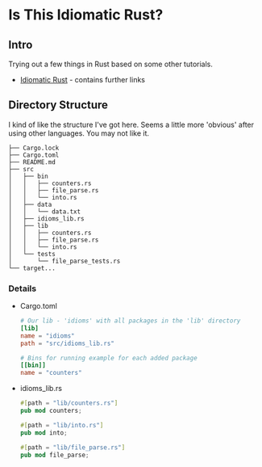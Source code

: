 # Is This Idiomatic Rust?

## Intro

Trying out a few things in Rust based on some other tutorials.

- [Idiomatic Rust](https://fettblog.eu/slides/idiomatic-rust) - contains further links

## Directory Structure

I kind of like the structure I've got here. Seems a little more 'obvious' after using other languages. You may not like it.

    ├── Cargo.lock
    ├── Cargo.toml
    ├── README.md
    ├── src
    │   ├── bin
    │   │   ├── counters.rs
    │   │   ├── file_parse.rs
    │   │   └── into.rs
    │   ├── data
    │   │   └── data.txt
    │   ├── idioms_lib.rs
    │   ├── lib
    │   │   ├── counters.rs
    │   │   ├── file_parse.rs
    │   │   └── into.rs
    │   └── tests
    │       └── file_parse_tests.rs
    └── target...

### Details

- Cargo.toml

    ```toml
    # Our lib - 'idioms' with all packages in the 'lib' directory
    [lib]
    name = "idioms"
    path = "src/idioms_lib.rs"

    # Bins for running example for each added package
    [[bin]]
    name = "counters"
    ```

- idioms_lib.rs

    ```rust
    #[path = "lib/counters.rs"]
    pub mod counters;

    #[path = "lib/into.rs"]
    pub mod into;

    #[path = "lib/file_parse.rs"]
    pub mod file_parse;
    ```
